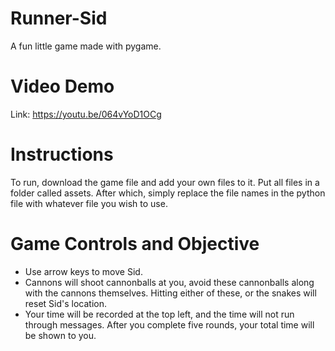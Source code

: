# Runner-Sid
A fun little game made with pygame.

# Video Demo
Link: https://youtu.be/064vYoD1OCg

# Instructions
To run, download the game file and add your own files to it. Put all files in a folder called assets. After which, simply replace the file names in the python file with whatever file you wish to use. 

# Game Controls and Objective
- Use arrow keys to move Sid.
- Cannons will shoot cannonballs at you, avoid these cannonballs along with the cannons themselves. Hitting either of these, or the snakes will reset Sid's location.
- Your time will be recorded at the top left, and the time will not run through messages. After you complete five rounds, your total time will be shown to you. 

